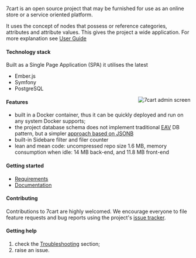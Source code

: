 7cart is an open source project that may be furnished for use as an online store or a service oriented platform.

It uses the concept of nodes that possess or reference categories, attributes and attribute values. This gives the project a wide application. For more explanation see [User Guide][7]


#### Technology stack
Built as a Single Page Application (SPA) it utilises the latest
* Ember.js
* Symfony
* PostgreSQL

<img src="https://user-images.githubusercontent.com/3994818/52748847-4357e100-2ff0-11e9-82bd-7f3b9bd101b8.png" alt="7cart admin screen" align="right" />

#### Features
* built in a Docker container, thus it can be quickly deployed and run on any system Docker supports;
* the project database schema does not implement traditional [EAV][1] DB pattern, but a simpler [approach based on JSONB][2]
* built-in Sidebare filter and filer counter
* lean and mean code: uncompressed repo size 1.6 MB, memory consumption when idle: 14 MB back-end, and 11.8 MB front-end

#### Getting started
 * [Requirements][3]
 * [Documentation][5]

#### Contributing
Contributions to 7cart are highly welcomed.
We encourage everyone to file feature requests and bug reports using the project's
[issue tracker](https://github.com/7cart/7cart/issues).

#### Getting help
1. check the [Troubleshooting][6] section;
2. raise an issue.


[1]:https://en.wikipedia.org/wiki/Entity%E2%80%93attribute%E2%80%93value_model
[2]:https://coussej.github.io/2016/01/14/Replacing-EAV-with-JSONB-in-PostgreSQL/
[3]:https://github.com/7cart/7cart/wiki/Requirements
[4]:https://github.com/7cart/7cart/wiki/Installation
[5]:https://github.com/7cart/7cart/wiki
[6]:https://github.com/7cart/7cart/wiki/Troubleshooting
[7]:https://github.com/7cart/7cart/wiki/User-Guide


